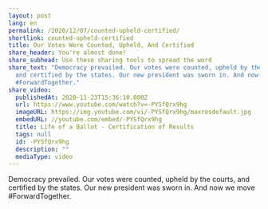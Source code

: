 ```yaml
---
layout: post
lang: en
permalink: /2020/12/07/counted-upheld-certified/
shortlink: counted-upheld-certified
title: Our Votes Were Counted, Upheld, And Certified
share_header: You're almost done!
share_subhead: Use these sharing tools to spread the word
share_text: "Democracy prevailed. Our votes were counted, upheld by the courts,
  and certified by the states. Our new president was sworn in. And now we move
  #ForwardTogether."
share_video:
  publishedAt: 2020-11-23T15:36:10.000Z
  url: https://www.youtube.com/watch?v=-PYSfQrx9hg
  imageURL: https://img.youtube.com/vi/-PYSfQrx9hg/maxresdefault.jpg
  embedURL: //youtube.com/embed/-PYSfQrx9hg
  title: Life of a Ballot - Certification of Results
  tags: null
  id: -PYSfQrx9hg
  description: ""
  mediaType: video
---
```

Democracy prevailed. Our votes were counted, upheld by the courts, and certified by the states. Our new president was sworn in. And now we move #ForwardTogether.